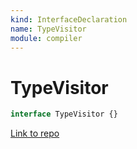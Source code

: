 ```yaml
---
kind: InterfaceDeclaration
name: TypeVisitor
module: compiler
---
```


# TypeVisitor

```ts
interface TypeVisitor {}
```

[Link to repo](https://github.com/timdeschryver/angular/blob/master/packages/compiler/src/output/output_ast.ts#L94-L99)
